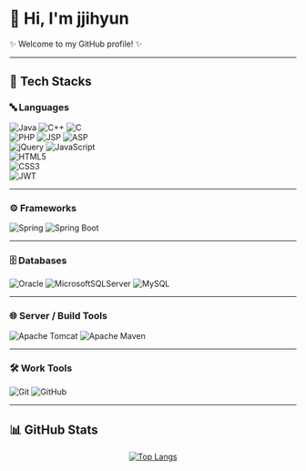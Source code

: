 # 👋 Hi, I'm jjihyun  

✨ Welcome to my GitHub profile! ✨  

---

## 🚀 Tech Stacks  

### 🔤 Languages  
![Java](https://img.shields.io/badge/java-%23ED8B00.svg?style=for-the-badge&logo=openjdk&logoColor=white)
![C++](https://img.shields.io/badge/c++-%2300599C.svg?style=for-the-badge&logo=c%2B%2B&logoColor=white)
![C](https://img.shields.io/badge/c-%2300599C.svg?style=for-the-badge&logo=c&logoColor=white)  
![PHP](https://img.shields.io/badge/php-%23777BB4.svg?style=for-the-badge&logo=php&logoColor=white)
![JSP](https://img.shields.io/badge/jsp-%23777BB4.svg?style=for-the-badge)
![ASP](https://img.shields.io/badge/asp-%23777BB4.svg?style=for-the-badge)  
![jQuery](https://img.shields.io/badge/jquery-%230769AD.svg?style=for-the-badge&logo=jquery&logoColor=white)
![JavaScript](https://img.shields.io/badge/JavaScript-F7DF1E?style=for-the-badge&logo=JavaScript&logoColor=black)  
![HTML5](https://img.shields.io/badge/html5-%23E34F26.svg?style=for-the-badge&logo=html5&logoColor=white)  
![CSS3](https://img.shields.io/badge/CSS3-1572B6?style=for-the-badge&logo=CSS3&logoColor=white)  
![JWT](https://img.shields.io/badge/JWT-black?style=for-the-badge&logo=JSON%20web%20tokens)  

---

### ⚙️ Frameworks  
![Spring](https://img.shields.io/badge/spring-%236DB33F.svg?style=for-the-badge&logo=spring&logoColor=white)
![Spring Boot](https://img.shields.io/badge/springboot-6DB33F?style=for-the-badge&logo=springboot&logoColor=white)  

---

### 🗄️ Databases  
![Oracle](https://img.shields.io/badge/Oracle-F80000?style=for-the-badge&logo=oracle&logoColor=white)
![MicrosoftSQLServer](https://img.shields.io/badge/Microsoft%20SQL%20Server-CC2927?style=for-the-badge&logo=microsoft%20sql%20server&logoColor=white)
![MySQL](https://img.shields.io/badge/mysql-4479A1.svg?style=for-the-badge&logo=mysql&logoColor=white)

---

### 🌐 Server / Build Tools  
![Apache Tomcat](https://img.shields.io/badge/apache%20tomcat-%23F8DC75.svg?style=for-the-badge&logo=apache-tomcat&logoColor=black)
![Apache Maven](https://img.shields.io/badge/Apache%20Maven-C71A36?style=for-the-badge&logo=Apache%20Maven&logoColor=white)

---

### 🛠️ Work Tools  
![Git](https://img.shields.io/badge/git-%23F05033.svg?style=for-the-badge&logo=git&logoColor=white)
![GitHub](https://img.shields.io/badge/github-%23121011.svg?style=for-the-badge&logo=github&logoColor=white)  

---

## 📊 GitHub Stats  

<div align="center">

[![Top Langs](https://github-readme-stats.vercel.app/api/top-langs/?username=jjihyun&layout=compact&theme=radical)](https://github.com/anuraghazra/github-readme-stats)  

<!-- Uncomment if needed -->
<!-- ![Anurag's GitHub stats](https://github-readme-stats.vercel.app/api?username=jjihyun&show_icons=true&theme=transparent) -->

</div>

